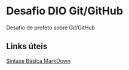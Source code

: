 # Desafio DIO Git/GitHub
Desafio de profeto sobre Git/GitHub

## Links úteis
[Sintaxe Básica MarkDown](https://www.markdownguide.org/basic-syntax/)
